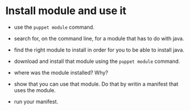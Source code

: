 Install module and use it
=========================

* use the `puppet module` command.

* search for, on the command line, for a module that has to do with java.

* find the right module to install in order for you to be able to install java.

* download and install that module using the `puppet module` command.

* where was the module installed? Why?

* show that you can use that module. Do that by writin a manifest that uses the module.

* run your manifest.
